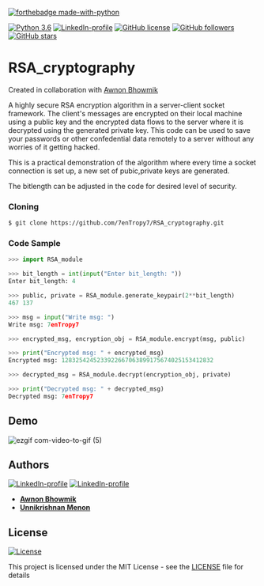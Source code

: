 [![forthebadge made-with-python](http://ForTheBadge.com/images/badges/made-with-python.svg)](https://www.python.org/)

[![Python 3.6](https://img.shields.io/badge/python-3.6-teal.svg)](https://www.python.org/downloads/release/python-360/) [![LinkedIn-profile](https://img.shields.io/badge/LinkedIn-Unnikrishnan-blue.svg)](https://www.linkedin.com/in/unnikrishnan-menon-aa013415a/) [![GitHub license](https://img.shields.io/github/license/Naereen/StrapDown.js.svg)](https://github.com/Naereen/StrapDown.js/blob/master/LICENSE) [![GitHub followers](https://img.shields.io/github/followers/7enTropy7?label=Follow&style=social)](https://github.com/7enTropy7?tab=followers) [![GitHub stars](https://img.shields.io/github/stars/7enTropy7/RSA_cryptography.svg?style=social&label=Star&maxAge=2592000)](https://GitHub.com/7enTropy7/RSA_cryptography/stargazers/)


# RSA_cryptography

Created in collaboration with [Awnon Bhowmik](https://github.com/awnonbhowmik)

A highly secure RSA encryption algorithm in a server-client socket framework. The client's messages are encrypted on their local machine using a public key and the encrypted data flows to the server where it is decrypted using the generated private key. This code can be used to save your passwords or other confedential data remotely to a server without any worries of it getting hacked.

This is a practical demonstration of the algorithm where every time a socket connection is set up, a new set of pubic,private keys are generated. 

The bitlength can be adjusted in the code for desired level of security.

### Cloning
```bash
$ git clone https://github.com/7enTropy7/RSA_cryptography.git
```

### Code Sample

```python
>>> import RSA_module

>>> bit_length = int(input("Enter bit_length: "))
Enter bit_length: 4

>>> public, private = RSA_module.generate_keypair(2**bit_length)
467 137

>>> msg = input("Write msg: ")
Write msg: 7enTropy7

>>> encrypted_msg, encryption_obj = RSA_module.encrypt(msg, public)

>>> print("Encrypted msg: " + encrypted_msg)
Encrypted msg: 1283254245233922667063899175674025153412832

>>> decrypted_msg = RSA_module.decrypt(encryption_obj, private)

>>> print("Decrypted msg: " + decrypted_msg)
Decrypted msg: 7enTropy7 
```

## Demo

![ezgif com-video-to-gif (5)](https://user-images.githubusercontent.com/36446402/71583455-83ef1900-2b34-11ea-92e5-848509d2d705.gif)


## Authors
[![LinkedIn-profile](https://img.shields.io/badge/LinkedIn-Unnikrishnan-blue.svg)](https://www.linkedin.com/in/unnikrishnan-menon-aa013415a/) [![LinkedIn-profile](https://img.shields.io/badge/LinkedIn-Awnon-orange.svg)](https://www.linkedin.com/in/awnon-bhowmik-13a5a013b/?miniProfileUrn=urn%3Ali%3Afs_miniProfile%3AACoAACIUlr4BQG5MmK7AYfJbU5Zaacunw1qLanM)
* [**Awnon Bhowmik**](https://github.com/awnonbhowmik)
* [**Unnikrishnan Menon**](https://github.com/7enTropy7)


## License

[![License](http://img.shields.io/:license-mit-blue.svg?style=flat-square)](http://badges.mit-license.org)

This project is licensed under the MIT License - see the [LICENSE](LICENSE) file for details

